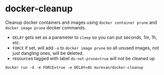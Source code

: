 # docker-cleanup

Cleanup docker containers and images using `docker container prune` and `docker image prune` docker commands.

* `DELAY` gets set as a parameter to `sleep` so you can put seconds, 1m, 1h, etc.
* `FORCE` if set, will add `-a` to `docker image prune` so all unused images, not just dangling ones, will be deleted.
* resources tagged with label `do-not-prune=true` will not be cleaned up

```
docker run -d -e FORCE=true -e DELAY=4h muresan/docker-cleanup
```

